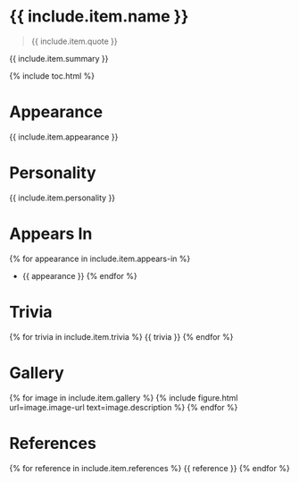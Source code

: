 # {{ include.item.name }}

> {{ include.item.quote }}

{{ include.item.summary }}

{% include toc.html %}

# Appearance
{{ include.item.appearance }}

# Personality
{{ include.item.personality }}

# Appears In
{% for appearance in include.item.appears-in %}
  * {{ appearance }}
{% endfor %}

# Trivia
{% for trivia in include.item.trivia %}
  {{ trivia }}
{% endfor %}

# Gallery
{% for image in include.item.gallery %}
  {% include figure.html url=image.image-url text=image.description %}
{% endfor %}

# References
{% for reference in include.item.references %}
  {{ reference }}
{% endfor %}

